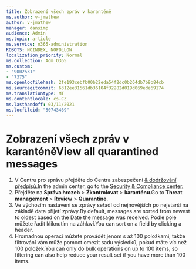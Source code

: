```yaml
---
title: Zobrazení všech zpráv v karanténě
ms.author: v-jmathew
author: v-jmathew
manager: dansimp
audience: Admin
ms.topic: article
ms.service: o365-administration
ROBOTS: NOINDEX, NOFOLLOW
localization_priority: Normal
ms.collection: Adm_O365
ms.custom:
- "9002531"
- "7375"
ms.openlocfilehash: 2fe193cebfb00b22eda54f2dc0b264db7b9b84cb
ms.sourcegitcommit: 6312ee31561db36104f32282d019d069ede69174
ms.translationtype: MT
ms.contentlocale: cs-CZ
ms.lasthandoff: 03/11/2021
ms.locfileid: "50743469"
---
```

# <a name="view-all-quarantined-messages"></a><span data-ttu-id="3e681-102">Zobrazení všech zpráv v karanténě</span><span class="sxs-lookup"><span data-stu-id="3e681-102">View all quarantined messages</span></span>

1. <span data-ttu-id="3e681-103">V Centru pro správu přejděte do Centra zabezpečení [& dodržování předpisů.](https://go.microsoft.com/fwlink/p/?linkid=2077143)</span><span class="sxs-lookup"><span data-stu-id="3e681-103">In the admin center, go to the [Security & Compliance center.](https://go.microsoft.com/fwlink/p/?linkid=2077143)</span></span>
2. <span data-ttu-id="3e681-104">Přejděte na **Správa hrozeb**  >  **Zkontrolovat**  >  **karanténu**.</span><span class="sxs-lookup"><span data-stu-id="3e681-104">Go to **Threat management** > **Review** > **Quarantine**.</span></span>
3. <span data-ttu-id="3e681-105">Ve výchozím nastavení se zprávy seřadí od nejnovějších po nejstarší na základě data přijetí zprávy.</span><span class="sxs-lookup"><span data-stu-id="3e681-105">By default, messages are sorted from newest to oldest based on the Date the message was received.</span></span> <span data-ttu-id="3e681-106">Podle pole můžete řadit kliknutím na záhlaví.</span><span class="sxs-lookup"><span data-stu-id="3e681-106">You can sort on a field by clicking a header.</span></span>
4. <span data-ttu-id="3e681-107">Hromadnou operaci můžete provádět jenom s až 100 položkami, takže filtrování vám může pomoct omezit sadu výsledků, pokud máte víc než 100 položek.</span><span class="sxs-lookup"><span data-stu-id="3e681-107">You can only do bulk operations on up to 100 items, so filtering can also help reduce your result set if you have more than 100 items.</span></span>
